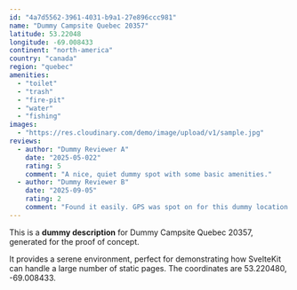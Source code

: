 ```yaml
---
id: "4a7d5562-3961-4031-b9a1-27e896ccc981"
name: "Dummy Campsite Quebec 20357"
latitude: 53.22048
longitude: -69.008433
continent: "north-america"
country: "canada"
region: "quebec"
amenities:
  - "toilet"
  - "trash"
  - "fire-pit"
  - "water"
  - "fishing"
images:
  - "https://res.cloudinary.com/demo/image/upload/v1/sample.jpg"
reviews:
  - author: "Dummy Reviewer A"
    date: "2025-05-022"
    rating: 5
    comment: "A nice, quiet dummy spot with some basic amenities."
  - author: "Dummy Reviewer B"
    date: "2025-09-05"
    rating: 2
    comment: "Found it easily. GPS was spot on for this dummy location."
---
```


This is a **dummy description** for Dummy Campsite Quebec 20357, generated for the proof of concept.

It provides a serene environment, perfect for demonstrating how SvelteKit can handle a large number of static pages. The coordinates are 53.220480, -69.008433.
